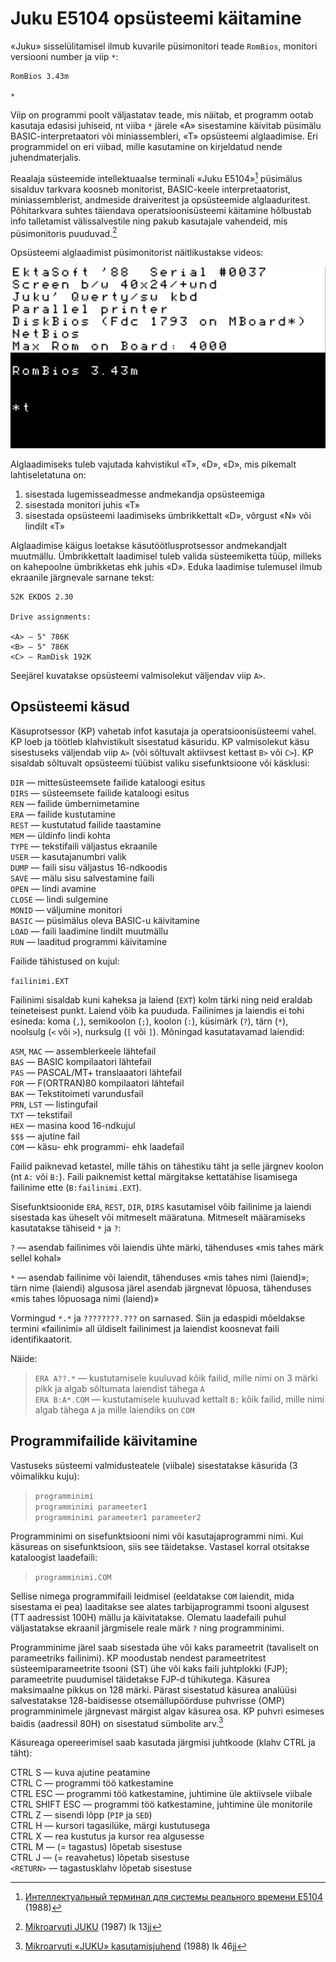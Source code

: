 # Juku E5104 opsüsteemi käitamine

«Juku» sisselülitamisel ilmub kuvarile püsimonitori teade `RomBios`, monitori versiooni number ja viip `*`:

```
RomBios 3.43m

*
```

Viip on programmi poolt väljastatav teade, mis näitab, et programm ootab kasutaja edasisi juhiseid, nt viiba `*` järele «A» sisestamine käivitab püsimälu BASIC-interpretaatori või miniassembleri, «T» opsüsteemi alglaadimise. Eri programmidel on eri viibad, mille kasutamine on kirjeldatud nende juhendmaterjalis.

Reaalaja süsteemide intellektuaalse terminali «Juku E5104»[^1] püsimälus sisalduv tarkvara koosneb monitorist, BASIC-keele interpretaatorist, miniassemblerist, andmeside draiveritest ja opsüsteemide alglaaduritest. Põhitarkvara suhtes täiendava operatsioonisüsteemi käitamine hõlbustab info talletamist välissalvestile ning pakub kasutajale vahendeid, mis püsimonitoris puuduvad.[^2]

Opsüsteemi alglaadimist püsimonitorist näitlikustakse videos:

[![EKDOS 2.30 alglaadimine püsimonitorist Rombios 3.43m juhtklahvidega «T», «D», «D»](/images/jukubuut.png)](https://commons.wikimedia.org/wiki/File:Juku_E5101_booting_up_EKDOS_2.30,_displaying_readme_file_on_screen.webm)

Alglaadimiseks tuleb vajutada kahvistikul «T», «D», «D», mis pikemalt lahtiseletatuna on:

1. sisestada lugemisseadmesse andmekandja opsüsteemiga
2. sisestada monitori juhis «T»
3. sisestada opsüsteemi laadimiseks ümbrikkettalt «D», võrgust «N» või lindilt «T»

Alglaadimise käigus loetakse käsutöötlusprotsessor andmekandjalt muutmällu. Ümbrikkettalt laadimisel tuleb valida süsteemiketta tüüp, milleks on kahepoolne ümbrikketas ehk juhis «D». Eduka laadimise tulemusel ilmub ekraanile järgnevale sarnane tekst:

```
52K EKDOS 2.30

Drive assignments:  

<A> — 5" 786K  
<B> — 5" 786K
<C> — RamDisk 192K
```

Seejärel kuvatakse opsüsteemi valmisolekut väljendav viip `A>`.

## Opsüsteemi käsud

Käsuprotsessor (KP) vahetab infot kasutaja ja operatsioonisüsteemi vahel. KP loeb ja töötleb klahvistikult sisestatud käsuridu. KP valmisolekut käsu sisestuseks väljendab viip `A>` (või sõltuvalt aktiivsest kettast `B>` või `C>`). KP sisaldab sõltuvalt opsüsteemi tüübist valiku sisefunktsioone või käsklusi:

`DIR` — mittesüsteemsete failide kataloogi esitus  
`DIRS` — süsteemsete failide kataloogi esitus  
`REN` — failide ümbernimetamine  
`ERA` — failide kustutamine  
`REST` — kustutatud failide taastamine  
`MEM` — üldinfo lindi kohta  
`TYPE` — tekstifaili väljastus ekraanile  
`USER` — kasutajanumbri valik  
`DUMP` — faili sisu väljastus 16-ndkoodis  
`SAVE` — mälu sisu salvestamine faili  
`OPEN` — lindi avamine  
`CLOSE` — lindi sulgemine  
`MONID` — väljumine monitori  
`BASIC` — püsimälus oleva BASIC-u käivitamine  
`LOAD` — faili laadimine lindilt muutmällu  
`RUN` — laaditud programmi käivitamine  

Failide tähistused on kujul:

`failinimi.EXT`

Failinimi sisaldab kuni kaheksa ja laiend (`EXT`) kolm tärki ning neid eraldab teineteisest punkt. Laiend võib ka puududa. Failinimes ja laiendis ei tohi esineda: koma (`,`), semikoolon (`;`), koolon (`:`), küsimärk (`?`), tärn (`*`), noolsulg (`<` või `>`), nurksulg (`[` või `]`). Mõningad kasutatavamad laiendid:

`ASM`, `MAC` — assemblerkeele lähtefail  
`BAS` — BASIC kompilaatori lähtefail  
`PAS` — PASCAL/MT+ translaaatori lähtefail  
`FOR` — F(ORTRAN)80 kompilaatori lähtefail  
`BAK` — Tekstitoimeti varundusfail  
`PRN`, `LST` — listingufail  
`TXT` — tekstifail  
`HEX` — masina kood 16-ndkujul  
`$$$` — ajutine fail  
`COM` — käsu- ehk programmi- ehk laadefail  

Failid paiknevad ketastel, mille tähis on tähestiku täht ja selle järgnev koolon (nt `A:` või `B:`). Faili paiknemist kettal märgitakse kettatähise lisamisega failinime ette (`B:failinimi.EXT`).

Sisefunktsioonide `ERA`, `REST`, `DIR`, `DIRS` kasutamisel võib failinime ja laiendi sisestada kas üheselt või mitmeselt määratuna. Mitmeselt määra­miseks kasutatakse tähiseid `*` ja `?`:

`?` — asendab failinimes või laiendis ühte märki, tähenduses «mis tahes märk sellel kohal»

`*` — asendab failinime või laiendit, tähenduses «mis tahes nimi (laiend)»; tärn nime (laiendi) algusosa järel asendab järgnevat lõpuosa, tähen­duses «mis tahes lõpuosaga nimi (laiend)»

Vormingud `*.*` ja `????????.???` on sarnased. Siin ja edaspidi mõeldakse termini «failinimi» all üldiselt failinimest ja laiendist koosnevat faili identifikaatorit.

Näide:

> `ERA A??.*` — kustutamisele kuuluvad kõik failid, mille nimi on 3 märki pikk ja algab sõltumata laiendist tähega `A`  
> `ERA B:A*.COM` — kustutamisele kuuluvad kettalt `B:` kõik failid, mille nimi algab tähega `A` ja mille laiendiks on `COM`

## Programmifailide käivitamine

Vastuseks süsteemi valmidusteatele (viibale) sisestatakse käsurida (3 võimalikku kuju):

> `programminimi`  
> `programminimi parameeter1`  
> `programminimi parameeter1 parameeter2`  

Programminimi on sisefunktsiooni nimi või kasutajaprogrammi nimi. Kui käsureas on sisefunktsioon, siis see täidetakse. Vastasel korral otsitakse kataloogist laadefaili:

> `programminimi.COM`

Sellise nimega programmifaili leidmisel (eeldatakse `COM` laiendit, mida sisestama ei pea) laaditakse see alates tarbijaprogrammi tsooni algusest (TT aadres­sist 100H) mällu ja käivitatakse. Olematu laadefaili puhul väljastatakse ekraanil järgmisele reale märk `?` ning programminimi.

Programminime järel saab sisestada ühe või kaks parameetrit (tavali­selt on parameetriks failinimi). KP moodustab nendest parameetritest süsteemiparameetrite tsooni (ST) ühe või kaks faili juhtplokki (FJP); parameetrite puudumisel täidetakse FJP-d tühikutega. Käsurea maksimaalne pikkus on 128 märki. Pärast sisestatud käsurea analüüsi salvestatakse 128-baidisesse otsemällupöörduse puhvrisse (OMP) programminimele järgnevast märgist algav käsurea osa. KP puhvri esimeses baidis (aadressil 80H) on sisestatud sümbolite arv.[^3]

Käsureaga opereerimisel saab kasutada järgmisi juhtkoode (klahv CTRL ja täht):

CTRL S — kuva ajutine peatamine  
CTRL C — programmi töö katkestamine  
CTRL ESC — programmi töö katkestamine, juhtimine üle aktiivsele viibale  
CTRL SHIFT ESC — programmi töö katkestamine, juhtimine üle monitorile  
CTRL Z — sisendi lõpp (`PIP` ja `SED`)  
CTRL H — kursori tagasilüke, märgi kustutusega  
CTRL X — rea kustutus ja kursor rea algusesse  
CTRL M — (= tagastus) lõpetab sisestuse  
CTRL J — (= reavahetus) lõpetab sisestuse  
`<RETURN>` — tagastusklahv lõpetab sisestuse  

[^1]: [Интеллектуальный терминал для системы реального времени E5104](https://elektroonikafoorum.com/thread-690-post-4165.html#pid4165) (1988)
[^2]: [Mikroarvuti JUKU](ekta_juku.pdf) (1987) lk 13jj  
[^3]: [Mikroarvuti «JUKU» kasutamisjuhend](https://arti.ee/juku/Mikroarvuti%20Juku%20E5101%20kasutamisjuhend%201988%20%28168lk%2C%20eesti%20k%29.pdf) (1988) lk 46jj  

